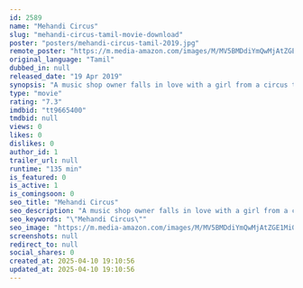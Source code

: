 ```yaml
---
id: 2589
name: "Mehandi Circus"
slug: "mehandi-circus-tamil-movie-download"
poster: "posters/mehandi-circus-tamil-2019.jpg"
remote_poster: "https://m.media-amazon.com/images/M/MV5BMDdiYmQwMjAtZGE1Mi00YjA4LWI1ZDAtNzFkNGQxODU5OGM0XkEyXkFqcGdeQXVyMTMxODk2OTU@._V1_SX300.jpg"
original_language: "Tamil"
dubbed_in: null
released_date: "19 Apr 2019"
synopsis: "A music shop owner falls in love with a girl from a circus troupe that has come to his village. But caste and class stand in the way."
type: "movie"
rating: "7.3"
imdbid: "tt9665400"
tmdbid: null
views: 0
likes: 0
dislikes: 0
author_id: 1
trailer_url: null
runtime: "135 min"
is_featured: 0
is_active: 1
is_comingsoon: 0
seo_title: "Mehandi Circus"
seo_description: "A music shop owner falls in love with a girl from a circus troupe that has come to his village. But caste and class stand in the way."
seo_keywords: "\"Mehandi Circus\""
seo_image: "https://m.media-amazon.com/images/M/MV5BMDdiYmQwMjAtZGE1Mi00YjA4LWI1ZDAtNzFkNGQxODU5OGM0XkEyXkFqcGdeQXVyMTMxODk2OTU@._V1_SX300.jpg"
screenshots: null
redirect_to: null
social_shares: 0
created_at: 2025-04-10 19:10:56
updated_at: 2025-04-10 19:10:56
---
```



